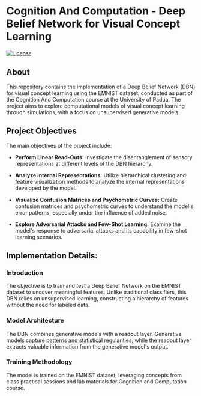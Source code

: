 

# Cognition And Computation - Deep Belief Network for Visual Concept Learning

 [![License](https://img.shields.io/badge/License-MIT-blue.svg)](https://opensource.org/licenses/MIT)


## About
This repository contains the implementation of a Deep Belief Network (DBN) for visual concept learning using the EMNIST dataset, conducted as part of the  Cognition And Computation course at the University of Padua. The project aims to explore computational models of visual concept learning through simulations, with a focus on unsupervised generative models. 

## Project Objectives
The main objectives of the project include:

- **Perform Linear Read-Outs:**
Investigate the disentanglement of sensory representations at different levels of the DBN hierarchy.

- **Analyze Internal Representations:**
Utilize hierarchical clustering and feature visualization methods to analyze the internal representations developed by the model.

- **Visualize Confusion Matrices and Psychometric Curves:**
Create confusion matrices and psychometric curves to understand the model's error patterns, especially under the influence of added noise.

- **Explore Adversarial Attacks and Few-Shot Learning:**
Examine the model's response to adversarial attacks and its capability in few-shot learning scenarios.

## Implementation Details:

### Introduction <br>
The objective is to train and test a Deep Belief Network on the EMNIST dataset to uncover meaningful features. Unlike traditional classifiers, this DBN relies on unsupervised learning, constructing a hierarchy of features without the need for labeled data.

### Model Architecture <br>
The DBN combines generative models with a readout layer. Generative models capture patterns and statistical regularities, while the readout layer extracts valuable information from the generative model's output.

### Training Methodology <br>
The model is trained on the EMNIST dataset, leveraging concepts from class practical sessions and lab materials for Cognition and Computation course.



